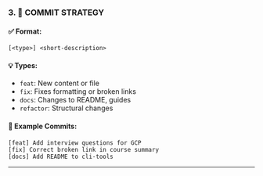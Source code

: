 ### 3. 📌 COMMIT STRATEGY

#### ✅ Format:

```
[<type>] <short-description>
```

#### 💡 Types:

-   `feat`: New content or file
-   `fix`: Fixes formatting or broken links
-   `docs`: Changes to README, guides
-   `refactor`: Structural changes

#### 🧪 Example Commits:

```
[feat] Add interview questions for GCP
[fix] Correct broken link in course summary
[docs] Add README to cli-tools
```

---
